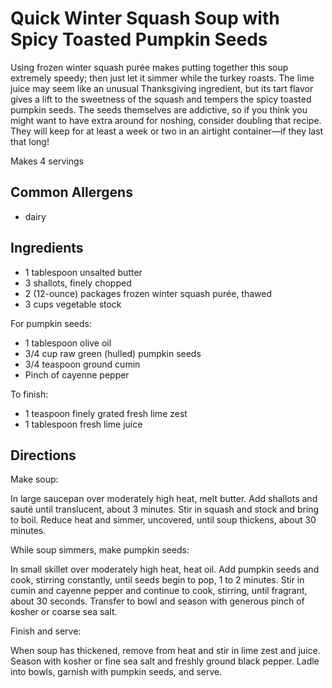 # Quick Winter Squash Soup with Spicy Toasted Pumpkin Seeds

Using frozen winter squash purée makes putting together this soup extremely speedy; then just let it simmer while the turkey roasts. The lime juice may seem like an unusual Thanksgiving ingredient, but its tart flavor gives a lift to the sweetness of the squash and tempers the spicy toasted pumpkin seeds. The seeds themselves are addictive, so if you think you might want to have extra around for noshing, consider doubling that recipe. They will keep for at least a week or two in an airtight container—if they last that long!

Makes 4 servings

## Common Allergens
* dairy

## Ingredients
* 1 tablespoon unsalted butter
* 3 shallots, finely chopped
* 2 (12-ounce) packages frozen winter squash purée, thawed
* 3 cups vegetable stock

For pumpkin seeds:
* 1 tablespoon olive oil
* 3/4 cup raw green (hulled) pumpkin seeds
* 3/4 teaspoon ground cumin
* Pinch of cayenne pepper

To finish:
* 1 teaspoon finely grated fresh lime zest
* 1 tablespoon fresh lime juice

## Directions
Make soup:

In large saucepan over moderately high heat, melt butter. Add shallots and sauté until translucent, about 3 minutes. Stir in squash and stock and bring to boil. Reduce heat and simmer, uncovered, until soup thickens, about 30 minutes.

While soup simmers, make pumpkin seeds:

In small skillet over moderately high heat, heat oil. Add pumpkin seeds and cook, stirring constantly, until seeds begin to pop, 1 to 2 minutes. Stir in cumin and cayenne pepper and continue to cook, stirring, until fragrant, about 30 seconds. Transfer to bowl and season with generous pinch of kosher or coarse sea salt.

Finish and serve:

When soup has thickened, remove from heat and stir in lime zest and juice. Season with kosher or fine sea salt and freshly ground black pepper. Ladle into bowls, garnish with pumpkin seeds, and serve.
